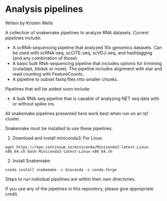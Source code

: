 # Analysis pipelines
Writen by Kristen Wells

A collection of snakemake pipelines to analyze RNA datasets. Current pipelines include:

* A scRNA-sequencing pipeline that analyzed 10x genomics datasets. Can be used with scRNA-seq, scCITE-seq, scVDJ-seq, and hashtagging (and any combination of those).
* A basic bulk RNA-sequencing pipeline that includes options for trimming (cutadapt, bbduk or none). The pipeline includes alignment with star and read counting with FeatureCounts.
* A pipieline to subset fastq files into smaller chunks.

Pipelines that will be added soon include:
* A bulk RNA-seq pipeline that is capable of analyzing NET seq data with or without spikie ins.


All snakemake pipelines presented here work best when run on an lsf cluster.

Snakemake must be installed to use these pipelines.

1. Download and install miniconda3: For Linux
```{bash}
wget https://repo.continuum.io/miniconda/Miniconda3-latest-Linux-x86_64.sh bash Miniconda3-latest-Linux-x86_64.sh
```
2. Install Snakemake:
```{bash}
conda install snakemake -c bioconda -c conda-forge
```

Steps to run indivdual pipelines are within their own directories.

If you use any of the pipelines in this repository, please give appropriate credit.
